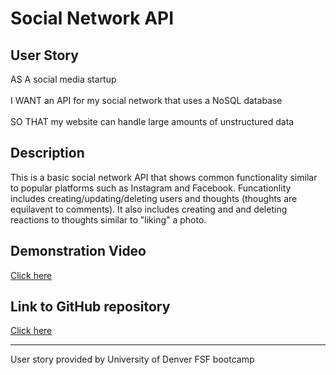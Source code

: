 # Social Network API

## User Story

AS A social media startup<br><br>
I WANT an API for my social network that uses a NoSQL database<br><br>
SO THAT my website can handle large amounts of unstructured data

## Description

This is a basic social network API that shows common functionality similar to popular platforms such as Instagram and Facebook. Funcationlity includes creating/updating/deleting users and thoughts (thoughts are equilavent to comments). It also includes creating and and deleting reactions to thoughts similar to "liking" a photo. 

## Demonstration Video
<a href="https://drive.google.com/file/d/137acwuhTIfAzUqXSaq-bePEIWZ5tmROM/view?usp=sharing">Click here</a>

## Link to GitHub repository
<a href="https://github.com/AnthonyCiccone90/social-network-api">Click here</a>
<hr>

User story provided by University of Denver FSF bootcamp